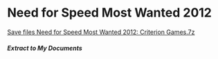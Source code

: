 # Need for Speed Most Wanted 2012
[Save files Need for Speed Most Wanted 2012: Criterion Games.7z](Criterion%20Games.7z?raw=true)
##### Extract to My Documents